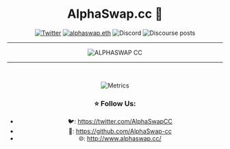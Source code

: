 <span align="center">

# AlphaSwap.cc 🔺

[![Twitter](https://img.shields.io/badge/Twitter-black?logo=twitter&logoColor=white)](https://twitter.com/@AlphaSwapCC)
[![alphaswap.eth](https://img.shields.io/static/v1?label=&message=alphaswap.eth&color=black&logo=ethereum&logoColor=white)](https://etherscan.io/enslookup-search?search=alphaswap.eth)
![Discord](https://img.shields.io/discord/748031363935895552?color=black&label=discord&logo=discord&logoColor=white)
![Discourse posts](https://img.shields.io/discourse/posts?label=Community%20Forums&color=black&logo=discourse&server=https%3A%2F%2Fforum.sushi.com)


---
  
  ![ALPHASWAP CC](https://user-images.githubusercontent.com/113842155/198295474-57cfbfe4-d434-4e0f-bbb7-b623a38cc838.png)

  ---

  
<br />

![Metrics](/profile/metrics.svg)
  
  ### ⭐️ Follow Us:

- 🐦: https://twitter.com/AlphaSwapCC
- 👾: https://github.com/AlphaSwap-cc
- 🌐: http://www.alphaswap.cc/

</span>
